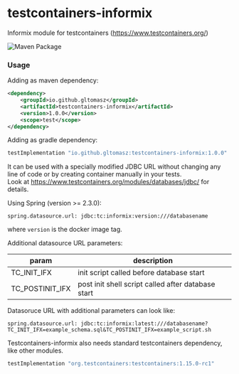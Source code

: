 # testcontainers-informix
Informix module for testcontainers (https://www.testcontainers.org/)  

![Maven Package](https://github.com/gltomasz/testcontainers-informix/workflows/Maven%20Package/badge.svg)

### Usage

Adding as maven dependency:
```xml
<dependency>
    <groupId>io.github.gltomasz</groupId>
    <artifactId>testcontainers-informix</artifactId>
    <version>1.0.0</version>
    <scope>test</scope>
</dependency>
```

Adding as gradle dependency:
```groovy
testImplementation "io.github.gltomasz:testcontainers-informix:1.0.0"
```

It can be used with a specially modified JDBC URL without changing any line of code or by creating container manually in your tests.  
Look at https://www.testcontainers.org/modules/databases/jdbc/ for details.

Using Spring (version >= 2.3.0):
```properties
spring.datasource.url: jdbc:tc:informix:version:///databasename
```
where `version` is the docker image tag.

Additional datasource URL parameters:

|param|description|
|---|---|
|TC_INIT_IFX|init script called before database start
| TC_POSTINIT_IFX|post init shell script called after database start

Datasoruce URL with additional parameters can look like:

```properties
spring.datasource.url: jdbc:tc:informix:latest:///databasename?TC_INIT_IFX=example_schema.sql&TC_POSTINIT_IFX=example_script.sh
``` 

Testcontainers-informix also needs standard testcontainers dependency, like other modules.

```groovy
testImplementation "org.testcontainers:testcontainers:1.15.0-rc1"
``` 
 
